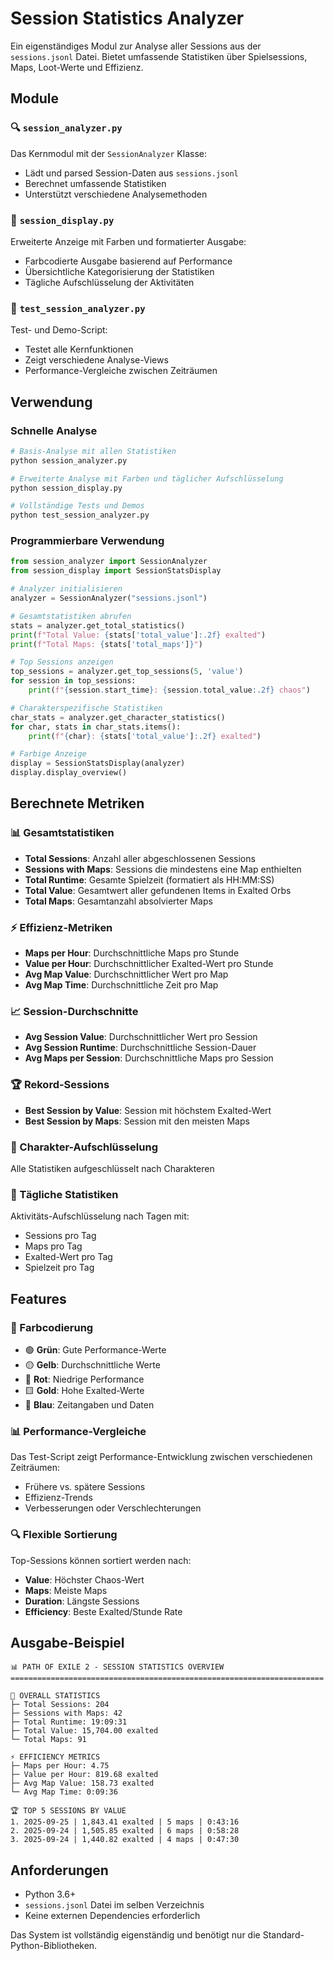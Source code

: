 # Session Statistics Analyzer

Ein eigenständiges Modul zur Analyse aller Sessions aus der `sessions.jsonl` Datei. Bietet umfassende Statistiken über Spielsessions, Maps, Loot-Werte und Effizienz.

## Module

### 🔍 `session_analyzer.py`
Das Kernmodul mit der `SessionAnalyzer` Klasse:
- Lädt und parsed Session-Daten aus `sessions.jsonl`
- Berechnet umfassende Statistiken
- Unterstützt verschiedene Analysemethoden

### 🎨 `session_display.py` 
Erweiterte Anzeige mit Farben und formatierter Ausgabe:
- Farbcodierte Ausgabe basierend auf Performance
- Übersichtliche Kategorisierung der Statistiken
- Tägliche Aufschlüsselung der Aktivitäten

### 🧪 `test_session_analyzer.py`
Test- und Demo-Script:
- Testet alle Kernfunktionen
- Zeigt verschiedene Analyse-Views
- Performance-Vergleiche zwischen Zeiträumen

## Verwendung

### Schnelle Analyse
```bash
# Basis-Analyse mit allen Statistiken
python session_analyzer.py

# Erweiterte Analyse mit Farben und täglicher Aufschlüsselung
python session_display.py

# Vollständige Tests und Demos
python test_session_analyzer.py
```

### Programmierbare Verwendung
```python
from session_analyzer import SessionAnalyzer
from session_display import SessionStatsDisplay

# Analyzer initialisieren
analyzer = SessionAnalyzer("sessions.jsonl")

# Gesamtstatistiken abrufen
stats = analyzer.get_total_statistics()
print(f"Total Value: {stats['total_value']:.2f} exalted")
print(f"Total Maps: {stats['total_maps']}")

# Top Sessions anzeigen
top_sessions = analyzer.get_top_sessions(5, 'value')
for session in top_sessions:
    print(f"{session.start_time}: {session.total_value:.2f} chaos")

# Charakterspezifische Statistiken
char_stats = analyzer.get_character_statistics()
for char, stats in char_stats.items():
    print(f"{char}: {stats['total_value']:.2f} exalted")

# Farbige Anzeige
display = SessionStatsDisplay(analyzer)
display.display_overview()
```

## Berechnete Metriken

### 📊 Gesamtstatistiken
- **Total Sessions**: Anzahl aller abgeschlossenen Sessions
- **Sessions with Maps**: Sessions die mindestens eine Map enthielten
- **Total Runtime**: Gesamte Spielzeit (formatiert als HH:MM:SS)
- **Total Value**: Gesamtwert aller gefundenen Items in Exalted Orbs
- **Total Maps**: Gesamtanzahl absolvierter Maps

### ⚡ Effizienz-Metriken
- **Maps per Hour**: Durchschnittliche Maps pro Stunde
- **Value per Hour**: Durchschnittlicher Exalted-Wert pro Stunde
- **Avg Map Value**: Durchschnittlicher Wert pro Map
- **Avg Map Time**: Durchschnittliche Zeit pro Map

### 📈 Session-Durchschnitte
- **Avg Session Value**: Durchschnittlicher Wert pro Session
- **Avg Session Runtime**: Durchschnittliche Session-Dauer
- **Avg Maps per Session**: Durchschnittliche Maps pro Session

### 🏆 Rekord-Sessions
- **Best Session by Value**: Session mit höchstem Exalted-Wert
- **Best Session by Maps**: Session mit den meisten Maps

### 👤 Charakter-Aufschlüsselung
Alle Statistiken aufgeschlüsselt nach Charakteren

### 📅 Tägliche Statistiken
Aktivitäts-Aufschlüsselung nach Tagen mit:
- Sessions pro Tag
- Maps pro Tag
- Exalted-Wert pro Tag
- Spielzeit pro Tag

## Features

### 🎨 Farbcodierung
- 🟢 **Grün**: Gute Performance-Werte
- 🟡 **Gelb**: Durchschnittliche Werte
- 🔴 **Rot**: Niedrige Performance
- 🟨 **Gold**: Hohe Exalted-Werte
- 🔵 **Blau**: Zeitangaben und Daten

### 📊 Performance-Vergleiche
Das Test-Script zeigt Performance-Entwicklung zwischen verschiedenen Zeiträumen:
- Frühere vs. spätere Sessions
- Effizienz-Trends
- Verbesserungen oder Verschlechterungen

### 🔍 Flexible Sortierung
Top-Sessions können sortiert werden nach:
- **Value**: Höchster Chaos-Wert
- **Maps**: Meiste Maps
- **Duration**: Längste Sessions
- **Efficiency**: Beste Exalted/Stunde Rate

## Ausgabe-Beispiel

```
📊 PATH OF EXILE 2 - SESSION STATISTICS OVERVIEW
======================================================================

🎯 OVERALL STATISTICS
├─ Total Sessions: 204
├─ Sessions with Maps: 42
├─ Total Runtime: 19:09:31
├─ Total Value: 15,704.00 exalted
└─ Total Maps: 91

⚡ EFFICIENCY METRICS
├─ Maps per Hour: 4.75
├─ Value per Hour: 819.68 exalted
├─ Avg Map Value: 158.73 exalted
└─ Avg Map Time: 0:09:36

🏆 TOP 5 SESSIONS BY VALUE
1. 2025-09-25 | 1,843.41 exalted | 5 maps | 0:43:16
2. 2025-09-24 | 1,505.85 exalted | 6 maps | 0:58:28
3. 2025-09-24 | 1,440.82 exalted | 4 maps | 0:47:30
```

## Anforderungen

- Python 3.6+
- `sessions.jsonl` Datei im selben Verzeichnis
- Keine externen Dependencies erforderlich

Das System ist vollständig eigenständig und benötigt nur die Standard-Python-Bibliotheken.